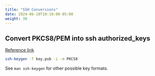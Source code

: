 ```yaml
---
title: "SSH Conversions"
date: 2024-06-10T10:10:00-05:00
weight: 30
---
```


## Convert PKCS8/PEM into ssh authorized_keys

[Reference link](https://stackoverflow.com/questions/1011572/convert-pem-key-to-ssh-rsa-format#6112463)

```bash
ssh-keygen -f key.pub -i -m PKCS8
```

See `man ssh-keygen` for other possible key formats.


